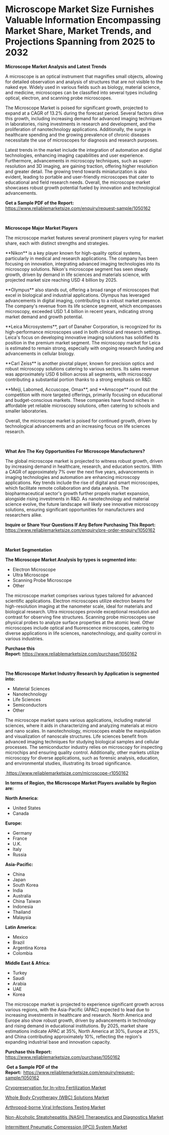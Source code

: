 <p><h1>Microscope Market Size Furnishes Valuable Information Encompassing Market Share, Market Trends, and Projections Spanning from 2025 to 2032</h1></p><p><strong>Microscope Market Analysis and Latest Trends</strong></p>
<p><p>A microscope is an optical instrument that magnifies small objects, allowing for detailed observation and analysis of structures that are not visible to the naked eye. Widely used in various fields such as biology, material science, and medicine, microscopes can be classified into several types including optical, electron, and scanning probe microscopes.</p><p>The Microscope Market is poised for significant growth, projected to expand at a CAGR of 13.2% during the forecast period. Several factors drive this growth, including increasing demand for advanced imaging techniques in laboratories, rising investments in research and development, and the proliferation of nanotechnology applications. Additionally, the surge in healthcare spending and the growing prevalence of chronic diseases necessitate the use of microscopes for diagnosis and research purposes.</p><p>Latest trends in the market include the integration of automation and digital technologies, enhancing imaging capabilities and user experience. Furthermore, advancements in microscopy techniques, such as super-resolution and 3D imaging, are gaining traction, offering higher resolution and greater detail. The growing trend towards miniaturization is also evident, leading to portable and user-friendly microscopes that cater to educational and field research needs. Overall, the microscope market showcases robust growth potential fueled by innovation and technological advancements.</p></p>
<p><strong>Get a Sample PDF of the Report:&nbsp;</strong> <a href="https://www.reliablemarketsize.com/enquiry/request-sample/1050162?utm_campaign=1943&utm_medium=2&utm_source=Github&utm_content=ia&utm_term=03032025&utm_id=microscope">https://www.reliablemarketsize.com/enquiry/request-sample/1050162</a></p>
<p>&nbsp;</p>
<p><strong>Microscope Major Market Players</strong></p>
<p><p>The microscope market features several prominent players vying for market share, each with distinct strengths and strategies. </p><p>**Nikon** is a key player known for high-quality optical systems, particularly in medical and research applications. The company has been focusing on innovation, integrating advanced imaging technologies into its microscopy solutions. Nikon's microscope segment has seen steady growth, driven by demand in life sciences and materials science, with projected market size reaching USD 4 billion by 2025.</p><p>**Olympus** also stands out, offering a broad range of microscopes that excel in biological and industrial applications. Olympus has leveraged advancements in digital imaging, contributing to a robust market presence. The company's revenue from its life science segment, which encompasses microscopy, exceeded USD 1.4 billion in recent years, indicating strong market demand and growth potential.</p><p>**Leica Microsystems**, part of Danaher Corporation, is recognized for its high-performance microscopes used in both clinical and research settings. Leica's focus on developing innovative imaging solutions has solidified its position in the premium market segment. The microscopy market for Leica is estimated to remain strong, especially with ongoing research funding and advancements in cellular biology.</p><p>**Carl Zeiss** is another pivotal player, known for precision optics and robust microscopy solutions catering to various sectors. Its sales revenue was approximately USD 6 billion across all segments, with microscopy contributing a substantial portion thanks to a strong emphasis on R&D.</p><p>**Meiji, Labomed, Accuscope, Omax**, and **Amscope** round out the competition with more targeted offerings, primarily focusing on educational and budget-conscious markets. These companies have found niches in affordable yet reliable microscopy solutions, often catering to schools and smaller laboratories.</p><p>Overall, the microscope market is poised for continued growth, driven by technological advancements and an increasing focus on life sciences research.</p></p>
<p>&nbsp;</p>
<p><strong>What Are The Key Opportunities For Microscope Manufacturers?</strong></p>
<p><p>The global microscope market is projected to witness robust growth, driven by increasing demand in healthcare, research, and education sectors. With a CAGR of approximately 7% over the next five years, advancements in imaging technologies and automation are enhancing microscopy applications. Key trends include the rise of digital and smart microscopes, which facilitate remote collaboration and data analysis. The biopharmaceutical sector's growth further propels market expansion, alongside rising investments in R&D. As nanotechnology and material science evolve, the future landscape will likely see innovative microscopy solutions, ensuring significant opportunities for manufacturers and researchers alike.</p></p>
<p><strong>Inquire or Share Your Questions If Any Before Purchasing This Report:</strong> <a href="https://www.reliablemarketsize.com/enquiry/pre-order-enquiry/1050162?utm_campaign=1943&utm_medium=2&utm_source=Github&utm_content=ia&utm_term=03032025&utm_id=microscope">https://www.reliablemarketsize.com/enquiry/pre-order-enquiry/1050162</a></p>
<p>&nbsp;</p>
<p><strong>Market Segmentation</strong></p>
<p><strong>The Microscope Market Analysis by types is segmented into:</strong></p>
<p><ul><li>Electron Microscope</li><li>Ultra Microscope</li><li>Scanning Probe Microscope</li><li>Other</li></ul></p>
<p><p>The microscope market comprises various types tailored for advanced scientific applications. Electron microscopes utilize electron beams for high-resolution imaging at the nanometer scale, ideal for materials and biological research. Ultra microscopes provide exceptional resolution and contrast for observing fine structures. Scanning probe microscopes use physical probes to analyze surface properties at the atomic level. Other microscopes include optical and fluorescence microscopes, catering to diverse applications in life sciences, nanotechnology, and quality control in various industries.</p></p>
<p><strong>Purchase this Report:&nbsp;</strong><a href="https://www.reliablemarketsize.com/purchase/1050162?utm_campaign=1943&utm_medium=2&utm_source=Github&utm_content=ia&utm_term=03032025&utm_id=microscope">https://www.reliablemarketsize.com/purchase/1050162</a></p>
<p>&nbsp;</p>
<p><strong>The Microscope Market Industry Research by Application is segmented into:</strong></p>
<p><ul><li>Material Sciences</li><li>Nanotechnology</li><li>Life Sciences</li><li>Semiconductors</li><li>Other</li></ul></p>
<p><p>The microscope market spans various applications, including material sciences, where it aids in characterizing and analyzing materials at micro and nano scales. In nanotechnology, microscopes enable the manipulation and visualization of nanoscale structures. Life sciences benefit from advanced imaging techniques for studying biological samples and cellular processes. The semiconductor industry relies on microscopy for inspecting microchips and ensuring quality control. Additionally, other markets utilize microscopy for diverse applications, such as forensic analysis, education, and environmental studies, illustrating its broad significance.</p></p>
<p><a href="https://www.reliablemarketsize.com/microscope-r1050162?utm_campaign=1943&utm_medium=2&utm_source=Github&utm_content=ia&utm_term=03032025&utm_id=microscope">&nbsp;https://www.reliablemarketsize.com/microscope-r1050162</a></p>
<p><strong>In terms of Region, the Microscope Market Players available by Region are:</strong></p>
<p>
    <p> <strong> North America: </strong>
        <ul>
            <li>United States</li>
            <li>Canada</li>
        </ul>
        </p> 
    <p> <strong> Europe: </strong>
        <ul>
            <li>Germany</li>
            <li>France</li>
            <li>U.K.</li>
            <li>Italy</li>
            <li>Russia</li>
        </ul>
        </p> 
    <p> <strong> Asia-Pacific: </strong>
        <ul>
            <li>China</li>
            <li>Japan</li>
            <li>South Korea</li>
            <li>India</li>
            <li>Australia</li>
            <li>China Taiwan</li>
            <li>Indonesia</li>
            <li>Thailand</li>
            <li>Malaysia</li>
        </ul>
        </p> 
    <p> <strong> Latin America: </strong>
        <ul>
            <li>Mexico</li>
            <li>Brazil</li>
            <li>Argentina Korea</li>
            <li>Colombia</li>
        </ul>
        </p> 
    <p> <strong> Middle East & Africa: </strong>
        <ul>
            <li>Turkey</li>
            <li>Saudi</li>
            <li>Arabia</li>
            <li>UAE</li>
            <li>Korea</li>
        </ul>
    </p>
    </p>
<p><p>The microscope market is projected to experience significant growth across various regions, with the Asia-Pacific (APAC) expected to lead due to increasing investments in healthcare and research. North America and Europe also show robust growth, driven by advancements in technology and rising demand in educational institutions. By 2025, market share estimations indicate APAC at 35%, North America at 30%, Europe at 25%, and China contributing approximately 10%, reflecting the region's expanding industrial base and innovation capacity.</p></p>
<p><strong>Purchase this Report: </strong><a href="https://www.reliablemarketsize.com/purchase/1050162?utm_campaign=1943&utm_medium=2&utm_source=Github&utm_content=ia&utm_term=03032025&utm_id=microscope">https://www.reliablemarketsize.com/purchase/1050162</a></p>
<p>&nbsp;<strong>Get a Sample PDF of the Report:&nbsp;&nbsp;</strong><a href="https://www.reliablemarketsize.com/enquiry/request-sample/1050162?utm_campaign=1943&utm_medium=2&utm_source=Github&utm_content=ia&utm_term=03032025&utm_id=microscope">https://www.reliablemarketsize.com/enquiry/request-sample/1050162</a></p>
<p><strong></strong></p>
<p><p><a href="https://github.com/NarcisoFerry/Market-Research-Report-List-1/blob/main/cryopreservation-for-in-vitro-fertilization-market.md?utm_campaign=1943&utm_medium=2&utm_source=Github&utm_content=ia&utm_term=03032025&utm_id=microscope">Cryopreservation for In-vitro Fertilization Market</a></p><p><a href="https://github.com/kathiestrine5ty/Market-Research-Report-List-1/blob/main/whole-body-cryotherapy-wbc-solutions-market.md?utm_campaign=1943&utm_medium=2&utm_source=Github&utm_content=ia&utm_term=03032025&utm_id=microscope">Whole Body Cryotherapy (WBC) Solutions Market</a></p><p><a href="https://github.com/prosalinda88/Market-Research-Report-List-7/blob/main/arthropod-borne-viral-infections-testing-market.md?utm_campaign=1943&utm_medium=2&utm_source=Github&utm_content=ia&utm_term=03032025&utm_id=microscope">Arthropod-borne Viral Infections Testing Market</a></p><p><a href="https://github.com/FosterFahey91/Market-Research-Report-List-1/blob/main/non-alcoholic-steatohepatitis-nash-therapeutics-and-diagnostics-market.md?utm_campaign=1943&utm_medium=2&utm_source=Github&utm_content=ia&utm_term=03032025&utm_id=microscope">Non-Alcoholic Steatohepatitis (NASH) Therapeutics and Diagnostics Market</a></p><p><a href="https://github.com/globismark/Market-Research-Report-List-6/blob/main/intermittent-pneumatic-compression-ipc-system-market.md?utm_campaign=1943&utm_medium=2&utm_source=Github&utm_content=ia&utm_term=03032025&utm_id=microscope">Intermittent Pneumatic Compression (IPC)) System Market</a></p></p>